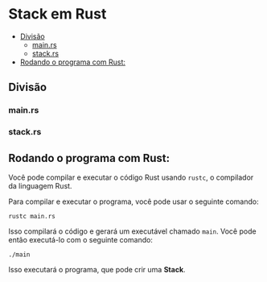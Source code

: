 # Stack em Rust



- [Divisão]()
    - [main.rs](#mainrs)
    - [stack.rs]()
- [Rodando o programa com Rust:](#rodando-o-programa-com-rust)


## Divisão

### main.rs 

### stack.rs



## Rodando o programa com Rust:

Você pode compilar e executar o código Rust usando `rustc`, o compilador da linguagem Rust. 

Para compilar e executar o programa, você pode usar o seguinte comando:

```
rustc main.rs
```

Isso compilará o código e gerará um executável chamado `main`. Você pode então executá-lo com o seguinte comando:

```
./main
```

Isso executará o programa, que pode crir uma **Stack**.
